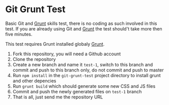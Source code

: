 # Git Grunt Test

Basic Git and [Grunt](http://gruntjs.com/) skills test, there is no coding as such involved in this test. If you are already using Git and [Grunt](http://gruntjs.com/) the test should't take more then five minutes.


This test requires Grunt installed globaly [Grunt](http://gruntjs.com/getting-started).

1. Fork this repository, you will need a Github account 
2. Clone the repository
2. Create a new branch and name it `test-1`, switch to this branch and commit and push to this branch only, do not commit and push to master
3. Run `npm install` in the `git-grunt-test` project directory to install grunt and other depencies
4. Run `grunt build` which should generate some new CSS and JS files
5. Commit and push the newly generated files on `test-1` branch
6. That is all, just send me the repository URL
